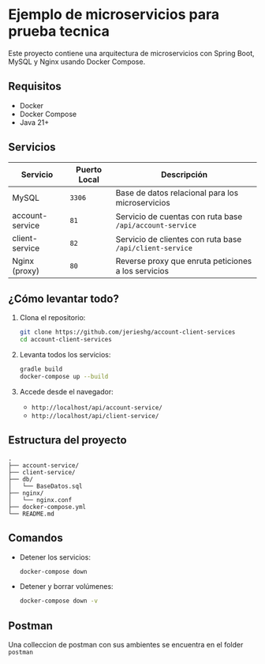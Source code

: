 # Ejemplo de microservicios para prueba tecnica

Este proyecto contiene una arquitectura de microservicios con Spring Boot, MySQL y Nginx usando Docker Compose.

##  Requisitos

* Docker
* Docker Compose
* Java 21+

## Servicios

| Servicio        | Puerto Local | Descripción                                              |
| --------------- | ------------ | -------------------------------------------------------- |
| MySQL           | `3306`       | Base de datos relacional para los microservicios         |
| account-service | `81`         | Servicio de cuentas con ruta base `/api/account-service` |
| client-service  | `82`         | Servicio de clientes con ruta base `/api/client-service` |
| Nginx (proxy)   | `80`         | Reverse proxy que enruta peticiones a los servicios      |


## ¿Cómo levantar todo?

1. Clona el repositorio:

   ```bash
   git clone https://github.com/jerieshg/account-client-services
   cd account-client-services
   ```

2. Levanta todos los servicios:

   ```bash
   gradle build
   docker-compose up --build
   ```

3. Accede desde el navegador:

    * `http://localhost/api/account-service/`
    * `http://localhost/api/client-service/`


## Estructura del proyecto

```
.
├── account-service/
├── client-service/
├── db/
│   └── BaseDatos.sql
├── nginx/
│   └── nginx.conf
├── docker-compose.yml
└── README.md
```

## Comandos

* Detener los servicios:

  ```bash
  docker-compose down
  ```

* Detener y borrar volúmenes:

  ```bash
  docker-compose down -v
  ```
## Postman

Una colleccion de postman con sus ambientes se encuentra en el folder `postman`
